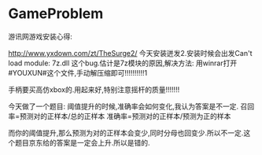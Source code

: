 # GameProblem

游讯网游戏安装心得:

http://www.yxdown.com/zt/TheSurge2/
今天安装迸发2.安装时候会出发Can't load module: 7z.dll
这个bug.估计是7z模块的原因,解决方法: 用winrar打开#YOUXUN#这个文件,手动解压缩即可!!!!!!!!!!1




手柄要买高仿xbox的.用起来好,特别注意摇杆的质量!!!!!!!





今天做了一个题目:
阈值提升的时候,准确率会如何变化,我认为答案是不一定.
召回率=预测对的正样本/总的正样本
准确率=预测对的正样本/预测为正的样本

而你的阈值提升,那么预测为对的正样本会变少,同时分母也回变少.所以不一定.这个题目京东给的答案是一定会上升.所以是错的.



